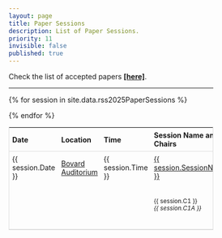 ```yaml
---
layout: page
title: Paper Sessions
description: List of Paper Sessions.
priority: 11
invisible: false
published: true
---
```

  
<style>
* {
  box-sizing: border-box;
}

#myTable {
  border-collapse: collapse;
  width: 100%;
  border: 1px solid #ddd;
  font-size: 100%;
}

#myTable th, #myTable td {
  text-align: left;
/*  padding: 12px;*/
  padding: 6px;
}

#myTable tr {
  border-bottom: 1px solid #ddd;
}

#myTable tr.header, #myTable tr:hover {
  background-color: #f1f1f1;
}

</style>

Check the list of accepted papers <a href="{{ site.baseurl }}/program/papers/"><strong>[here]</strong></a>.

<!--
For information about the location of the sessions check out the [venue page]({{ site.baseurl }}/attending/atvenue/).
-->

<hr>

<table id="myTable">
  <tr class="toprowHeader">
    <th >Date</th>
    <th >Location</th>
    <th >Time</th>
    <th >Session Name and Chairs</th>
  </tr>
 {% for session in site.data.rss2025PaperSessions %}
  <tr session="{{ session.SessionName }}" style="border-bottom: none;">
    <td>{{ session.Date }}</td>
    <td>
      <a href="https://maps.app.goo.gl/gmsxcUqwNSfjsuHL8" target="_blank">Bovard Auditorium</a>
    </td>
    <td>{{ session.Time }}</td>
    <td>
      <a href="{{ site.baseurl }}/program/papersession?session={{ session.SessionName | url_encode }}">
      {{ session.SessionName }}
      </a>
    </td>
  </tr>
  <tr>
    <td style="padding-top: 0px;"></td>
    <td style="padding-top: 0px;"></td>
    <td style="padding-top: 0px;"></td>
    <td style="padding-top: 0px; font-size: smaller;">{{ session.C1 }}<br> <i>{{ session.C1A }}</i></td>
    <td style="padding-top: 0px; font-size: smaller;">{{ session.C2 }}<br> <i>{{ session.C2A }}</i></td>
  </tr>
  
{% endfor %}
</table>

